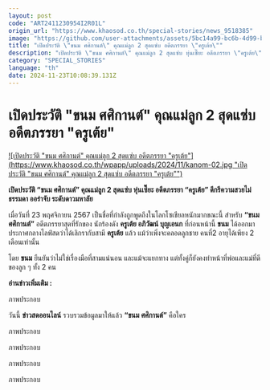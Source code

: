 ```yaml
---
layout: post
code: "ART2411230954I2R01L"
origin_url: "https://www.khaosod.co.th/special-stories/news_9518385"
image: "https://github.com/user-attachments/assets/5bc14a99-bc6b-4d99-b3d3-2383128d4ade"
title: "เปิดประวัติ \"ขนม ศศิกานต์\" คุณแม่ลูก 2 สุดแซ่บ อดีตภรรยา \"ครูเต้ย\""
description: "เปิดประวัติ \"ขนม ศศิกานต์\" คุณแม่ลูก 2 สุดแซ่บ หุ่นเซี๊ยะ อดีตภรรยา \"ครูเต้ย\" ดีกรีความสวยไม่ธรรมดา ออร่าจับ ระดับดาวมหาลัย"
category: "SPECIAL_STORIES"
language: "th"
date: 2024-11-23T10:08:39.131Z
---
```


# เปิดประวัติ "ขนม ศศิกานต์" คุณแม่ลูก 2 สุดแซ่บ อดีตภรรยา "ครูเต้ย"

[![เปิดประวัติ "ขนม ศศิกานต์" คุณแม่ลูก 2 สุดแซ่บ อดีตภรรยา "ครูเต้ย"](https://www.khaosod.co.th/wpapp/uploads/2024/11/kanom-02.jpg "เปิดประวัติ "ขนม ศศิกานต์" คุณแม่ลูก 2 สุดแซ่บ อดีตภรรยา "ครูเต้ย"")](https://www.khaosod.co.th/wpapp/uploads/2024/11/kanom-02.jpg)

**เปิดประวัติ “ขนม ศศิกานต์” คุณแม่ลูก 2 สุดแซ่บ หุ่นเซี๊ยะ อดีตภรรยา “ครูเต้ย” ดีกรีความสวยไม่ธรรมดา ออร่าจับ ระดับดาวมหาลัย**

เมื่อวันที่ 23 พฤศจิกายน 2567 เป็นชื่อที่กำลังถูกพูดถึงในโลกโซเชียลหนักมากขณะนี้ สำหรับ **“ขนม ศศิกานต์”** อดีตภรรยาสุดที่รักของ นักร้องดัง **ครูเต้ย อภิวัฒน์ บุญเอนก** ที่ก่อนหน้านี้ **ขนม** ได้ออกมาประกาศกลางไลฟ์สดว่าได้เลิกรากับสามี **ครูเต้ย** แล้ว แม้ว่าเพิ่งจะคลอดลูกชาย คนที่2 อายุได้เพียง 2 เดือนเท่านั้น

โดย **ขนม** ยืนยันว่าไม่ใช่เรื่องมือที่สามแน่นอน และแม้จะแยกทาง แต่ทั้งคู่ก็ยังคงทำหน้าที่พ่อและแม่ที่ดีของลูก ๆ ทั้ง 2 คน

**อ่านข่าวเพิ่มเติม :**

ภาพประกอบ

วันนี้ **ข่าวสดออนไลน์** รวบรวมข้อมูลมาให้แล้ว **“ขนม ศศิกานต์”** คือใคร

ภาพประกอบ

ภาพประกอบ

ภาพประกอบ

ภาพประกอบ
